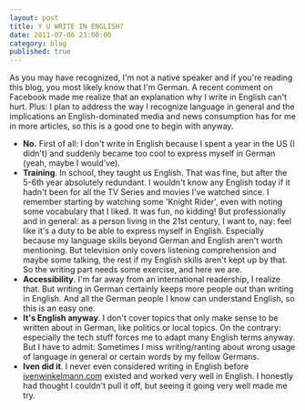 ```yaml
---
layout: post
title: Y U WRITE IN ENGLISH?
date: 2011-07-06 23:00:00
category: blog
published: true
---
```

As you may have recognized, I'm not a native speaker and if you're reading this blog, you most likely know that I'm German. A recent comment on Facebook made me realize that an explanation why I write in English can't hurt. Plus: I plan to address the way I recognize language in general and the implications an English-dominated media and news consumption has for me in more articles, so this is a good one to begin with anyway.

* **No.** First of all: I don't write in English because I spent a year in the US (I didn't) and suddenly became too cool to express myself in German (yeah, maybe I would've).  
* **Training**. In school, they taught us English. That was fine, but after the 5-6th year absolutely redundant. I wouldn't know any English today if it hadn't been for all the TV Series and movies I've watched since. I remember starting by watching some 'Knight Rider', even with noting some vocabulary that I liked. It was fun, no kidding! But professionally and in general: as a person living in the 21st century, I want to, nay: feel like it's a duty to be able to express myself in English. Especially because my language skills beyond German and English aren't worth mentioning. But television only covers listening comprehension and maybe some talking, the rest if my English skills aren't kept up by that. So the writing part needs some exercise, and here we are.  
* **Accessibility**. I'm far away from an international readership, I realize that. But writing in German certainly keeps more people out than writing in English. And all the German people I know can understand English, so this is an easy one.  
* **It's English anyway**. I don't cover topics that only make sense to be written about in German, like politics or local topics. On the contrary: especially the tech stuff forces me to adapt many English terms anyway. But I have to admit: Sometimes I miss writing/ranting about wrong usage of language in general or certain words by my fellow Germans.  
* **Iven did it**. I never even considered writing in English before [ivenwinkelmann.com](http://ivenwinkelmann.com/journal/) existed and worked very well in English. I honestly had thought I couldn't pull it off, but seeing it going very well made me try.  
